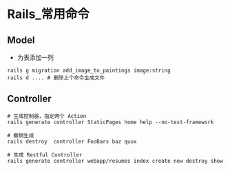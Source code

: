 # Rails_常用命令

## Model

- 为表添加一列
```
rails g migration add_image_to_paintings image:string
rails d .... # 删除上个命令生成文件
```

## Controller
```
# 生成控制器，指定两个 Action
rails generate controller StaticPages home help --no-test-framework

# 撤销生成
rails destroy  controller FooBars baz quux

# 生成 Restful Controller
rails generate controller webapp/resumes index create new destroy show
```
